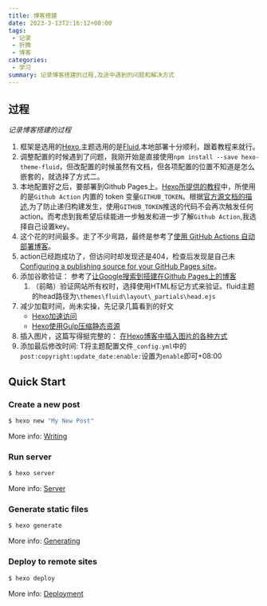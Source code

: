 ```yaml
---
title: 博客搭建
date: 2023-3-13T2:16:12+08:00
tags:
 - 记录
 - 折腾
 - 博客
categories:
 - 学习
summary: 记录博客搭建的过程,及途中遇到的问题和解决方式
---
```

## 过程
*记录博客搭建的过程*

1. 框架是选用的[Hexo](https://hexo.io/zh-cn/docs/),主题选用的是[Fluid](https://hexo.fluid-dev.com/docs),本地部署十分顺利，跟着教程来就行。
2. 调整配置的时候遇到了问题，我刚开始是直接使用`npm install --save hexo-theme-fluid`，但改配置的时候虽然有文档，但各项配置的位置不知道是怎么嵌套的，就选择了方式二。
3. 本地配置好之后，要部署到Github Pages上。[Hexo所提供的教程](https://hexo.io/zh-cn/docs/github-pages)中，所使用的是`Github Action` 内置的 token 变量`GITHUB_TOKEN`。根据[官方源文档的描述](https://docs.github.com/en/actions/security-guidesautomatic-token-authentication?query=PA#using-the-github_token-in-a-workflow),为了防止递归构建发生，使用`GITHUB_TOKEN`推送的代码不会再次触发任何action。而考虑到我希望后续能进一步触发和进一步了解`Github Action`,我选择自己设置key。
4. 这个花的时间最多。走了不少弯路，最终是参考了[使用 GitHub Actions 自动部署博客](https://vuepress-theme-reco.recoluan.com/views/other/github-actions.html)。
5. action已经跑成功了，但访问时却发现还是404，检查后发现是自己未[Configuring a publishing source for your GitHub Pages site](https://docs.github.com/en/pages/getting-started-with-github-pages/configuring-a-publishing-source-for-your-github-pages-site)。
6. 添加谷歌验证：
    参考了[让Google搜索到搭建在Github Pages上的博客](https://jactorsue.github.io/blog/2018/04/how-blog-on-githubpages-can-be-searched-by-google.html)
    1. （前略）验证网站所有权时，选择使用HTML标记方式来验证。fluid主题的head路径为`\themes\fluid\layout\_partials\head.ejs`
7. 减少加载时间，尚未实操，先记录几篇看到的好文
   - [Hexo加速访问](https://www.voidking.com/dev-hexo-accelerate/)
   - [Hexo使用Gulp压缩静态资源](https://www.voidking.com/dev-hexo-gulp/)
8. 插入图片，这篇写得挺完整的：
   [在Hexo博客中插入图片的各种方式](https://fuhailin.github.io/Hexo-images/)
9. 添加最后修改时间:
   T将主题配置文件`_config.yml`中的`post:copyright:update_date:enable:`设置为`enable`即可+08:00

## Quick Start

### Create a new post

``` bash
$ hexo new "My New Post"
```

More info: [Writing](https://hexo.io/docs/writing.html)

### Run server

``` bash
$ hexo server
```

More info: [Server](https://hexo.io/docs/server.html)

### Generate static files

``` bash
$ hexo generate
```

More info: [Generating](https://hexo.io/docs/generating.html)

### Deploy to remote sites

``` bash
$ hexo deploy
```

More info: [Deployment](https://hexo.io/docs/one-command-deployment.html)

